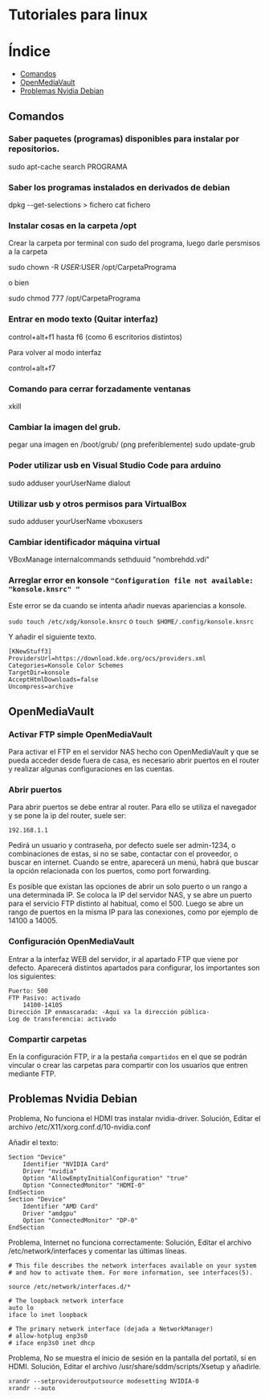 
# Tutoriales para linux

# Índice

- [Comandos](#comandos)
- [OpenMediaVault](#openmediavault)
- [Problemas Nvidia Debian](#ProblemasNvidiaDebian)

## Comandos

### Saber paquetes (programas) disponibles para instalar por repositorios.

sudo apt-cache search PROGRAMA

### Saber los programas instalados en derivados de debian

dpkg --get-selections > fichero
cat fichero

### Instalar cosas en la carpeta /opt

Crear la carpeta por terminal con sudo del programa, luego darle persmisos a la carpeta

sudo chown -R $USER:$USER /opt/CarpetaPrograma

o bien

sudo chmod 777 /opt/CarpetaPrograma

### Entrar en modo texto (Quitar interfaz)

control+alt+f1 hasta f6 (como 6 escritorios distintos)

Para volver al modo interfaz

control+alt+f7

### Comando para cerrar forzadamente ventanas

xkill

### Cambiar la imagen del grub.
pegar una imagen en /boot/grub/ (png preferiblemente)
sudo update-grub

### Poder utilizar usb en Visual Studio Code para arduino

sudo adduser yourUserName dialout

### Utilizar usb y otros permisos para VirtualBox

sudo adduser yourUserName vboxusers

### Cambiar identificador máquina virtual

VBoxManage internalcommands sethduuid "nombrehdd.vdi"

### Arreglar error en konsole `"Configuration file not available: "konsole.knsrc" "`
Este error se da cuando se intenta añadir nuevas apariencias a konsole.

`sudo touch /etc/xdg/konsole.knsrc` o `touch $HOME/.config/konsole.knsrc`

Y añadir el siguiente texto.

```
[KNewStuff3]
ProvidersUrl=https://download.kde.org/ocs/providers.xml
Categories=Konsole Color Schemes
TargetDir=konsole
AcceptHtmlDownloads=false
Uncompress=archive
```

## OpenMediaVault


### Activar FTP simple OpenMediaVault

Para activar el FTP en el servidor NAS hecho con OpenMediaVault y que se pueda acceder desde fuera de casa, es necesario abrir puertos en el router y realizar algunas configuraciones en las cuentas.

### Abrir puertos

Para abrir puertos se debe entrar al router. Para ello se utiliza el navegador y se pone la ip del router, suele ser:

`192.168.1.1`

Pedirá un usuario y contraseña, por defecto suele ser admin-1234, o combinaciones de estas, si no se sabe, contactar con el proveedor, o buscar en internet. Cuando se entre, aparecerá un menú, habrá que buscar la opción relacionada con los puertos, como port forwarding.

Es posible que existan las opciones de abrir un solo puerto o un rango a una determinada IP. Se coloca la IP del servidor NAS, y se abre un puerto para el servicio FTP distinto al habitual, como el 500. Luego se abre un rango de puertos en la misma IP para las conexiones, como por ejemplo de 14100 a 14005.

### Configuración OpenMediaVault

Entrar a la interfaz WEB del servidor, ir al apartado FTP que viene por defecto. Aparecerá distintos apartados para configurar, los importantes son los siguientes:

```
Puerto: 500
FTP Pasivo: activado
    14100-14105
Dirección IP enmascarada: -Aquí va la dirección pública-
Log de transferencia: activado
```

### Compartir carpetas

En la configuración FTP, ir a la pestaña `compartidos` en el que se podrán vincular o crear las carpetas para compartir con los usuarios que entren mediante FTP.

## Problemas Nvidia Debian

Problema, No funciona el HDMI tras instalar nvidia-driver.
Solución, Editar el archivo /etc/X11/xorg.conf.d/10-nvidia.conf

Añadir el texto:

```
Section "Device"
	Identifier "NVIDIA Card"
	Driver "nvidia"
	Option "AllowEmptyInitialConfiguration" "true"
	Option "ConnectedMonitor" "HDMI-0"
EndSection
Section "Device"
	Identifier "AMD Card"
	Driver "amdgpu"
	Option "ConnectedMonitor" "DP-0"
EndSection
```

Problema, Internet no funciona correctamente:
Solución, Editar el archivo /etc/network/interfaces y comentar las últimas líneas.

```
# This file describes the network interfaces available on your system
# and how to activate them. For more information, see interfaces(5).

source /etc/network/interfaces.d/*

# The loopback network interface
auto lo
iface lo inet loopback

# The primary network interface (dejada a NetworkManager)
# allow-hotplug enp3s0
# iface enp3s0 inet dhcp
```

Problema, No se muestra el inicio de sesión en la pantalla del portatil, sí en HDMI.
Solución, Editar el archivo /usr/share/sddm/scripts/Xsetup y añadirle.

```
xrandr --setprovideroutputsource modesetting NVIDIA-0
xrandr --auto
```
